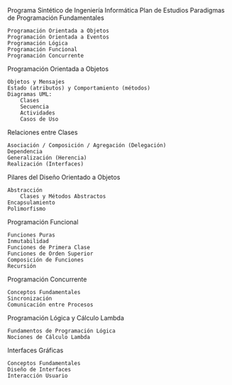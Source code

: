 Programa Sintético de Ingeniería Informática
Plan de Estudios
Paradigmas de Programación Fundamentales

    Programación Orientada a Objetos
    Programación Orientada a Eventos
    Programación Lógica
    Programación Funcional
    Programación Concurrente

Programación Orientada a Objetos

    Objetos y Mensajes
    Estado (atributos) y Comportamiento (métodos)
    Diagramas UML:
        Clases
        Secuencia
        Actividades
        Casos de Uso

Relaciones entre Clases

    Asociación / Composición / Agregación (Delegación)
    Dependencia
    Generalización (Herencia)
    Realización (Interfaces)

Pilares del Diseño Orientado a Objetos

    Abstracción
        Clases y Métodos Abstractos
    Encapsulamiento
    Polimorfismo

Programación Funcional

    Funciones Puras
    Inmutabilidad
    Funciones de Primera Clase
    Funciones de Orden Superior
    Composición de Funciones
    Recursión

Programación Concurrente

    Conceptos Fundamentales
    Sincronización
    Comunicación entre Procesos

Programación Lógica y Cálculo Lambda

    Fundamentos de Programación Lógica
    Nociones de Cálculo Lambda

Interfaces Gráficas

    Conceptos Fundamentales
    Diseño de Interfaces
    Interacción Usuario
